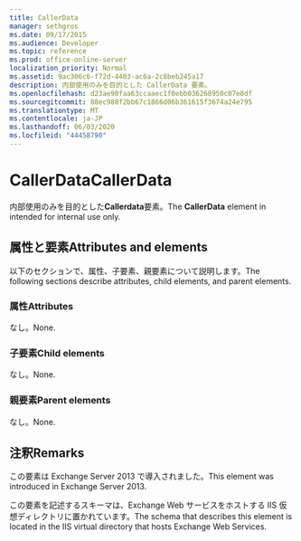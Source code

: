 ```yaml
---
title: CallerData
manager: sethgros
ms.date: 09/17/2015
ms.audience: Developer
ms.topic: reference
ms.prod: office-online-server
localization_priority: Normal
ms.assetid: 9ac306c6-f72d-4403-ac6a-2c8beb245a17
description: 内部使用のみを目的とした CallerData 要素。
ms.openlocfilehash: d23ae90faa63ccaaec1f0ebb036268950c07e8df
ms.sourcegitcommit: 88ec988f2bb67c1866d06b361615f3674a24e795
ms.translationtype: MT
ms.contentlocale: ja-JP
ms.lasthandoff: 06/03/2020
ms.locfileid: "44458790"
---
```

# <a name="callerdata"></a><span data-ttu-id="7c900-103">CallerData</span><span class="sxs-lookup"><span data-stu-id="7c900-103">CallerData</span></span>

<span data-ttu-id="7c900-104">内部使用のみを目的とした**Callerdata**要素。</span><span class="sxs-lookup"><span data-stu-id="7c900-104">The **CallerData** element in intended for internal use only.</span></span> 

## <a name="attributes-and-elements"></a><span data-ttu-id="7c900-105">属性と要素</span><span class="sxs-lookup"><span data-stu-id="7c900-105">Attributes and elements</span></span>

<span data-ttu-id="7c900-106">以下のセクションで、属性、子要素、親要素について説明します。</span><span class="sxs-lookup"><span data-stu-id="7c900-106">The following sections describe attributes, child elements, and parent elements.</span></span>
  
### <a name="attributes"></a><span data-ttu-id="7c900-107">属性</span><span class="sxs-lookup"><span data-stu-id="7c900-107">Attributes</span></span>

<span data-ttu-id="7c900-108">なし。</span><span class="sxs-lookup"><span data-stu-id="7c900-108">None.</span></span>
  
### <a name="child-elements"></a><span data-ttu-id="7c900-109">子要素</span><span class="sxs-lookup"><span data-stu-id="7c900-109">Child elements</span></span>

<span data-ttu-id="7c900-110">なし。</span><span class="sxs-lookup"><span data-stu-id="7c900-110">None.</span></span>
  
### <a name="parent-elements"></a><span data-ttu-id="7c900-111">親要素</span><span class="sxs-lookup"><span data-stu-id="7c900-111">Parent elements</span></span>

<span data-ttu-id="7c900-112">なし。</span><span class="sxs-lookup"><span data-stu-id="7c900-112">None.</span></span>
  
## <a name="remarks"></a><span data-ttu-id="7c900-113">注釈</span><span class="sxs-lookup"><span data-stu-id="7c900-113">Remarks</span></span>

<span data-ttu-id="7c900-114">この要素は Exchange Server 2013 で導入されました。</span><span class="sxs-lookup"><span data-stu-id="7c900-114">This element was introduced in Exchange Server 2013.</span></span>
  
<span data-ttu-id="7c900-115">この要素を記述するスキーマは、Exchange Web サービスをホストする IIS 仮想ディレクトリに置かれています。</span><span class="sxs-lookup"><span data-stu-id="7c900-115">The schema that describes this element is located in the IIS virtual directory that hosts Exchange Web Services.</span></span>
  

